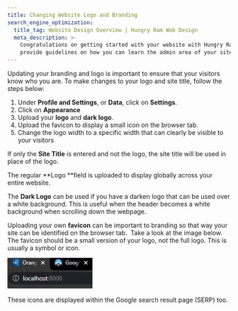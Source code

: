 ```yaml
---
title: Changing Website Logo and Branding
search_engine_optimization:
  title_tag: Website Design Overview | Hungry Ram Web Design
  meta_description: >-
    Congratulations on getting started with your website with Hungry Ram! We
    provide guidelines on how you can learn the admin area of your site.
---
```

Updating your branding and logo is important to ensure that your visitors know who you are. To make changes to your logo and site title, follow the steps below:

1. Under **Profile and Settings**, or **Data**, click on **Settings**.
2. Click on **Appearance**
3. Upload your **logo** and **dark logo**.
4. Upload the favicon to display a small icon on the browser tab.
5. Change the logo width to a specific width that can clearly be visible to your visitors

If only the **Site Title** is entered and not the logo, the site title will be used in place of the logo.

The regular **Logo&nbsp;**field is uploaded to display globally across your entire website.

The **Dark Logo** can be used if you have a darken logo that can be used over a white background. This is useful when the header becomes a white background when scrolling down the webpage.

Uploading your own **favicon** can be important to branding so that way your site can be identified on the browser tab.&nbsp; Take a look at the image below. The favicon should be a small version of your logo, not the full logo. This is usually a symbol or icon.

<img src="/.src/image/favicon-sample.JPG" width="192" height="69" />

These icons are displayed within the Google search result page (SERP) too.&nbsp;
